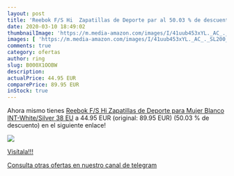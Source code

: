 ```yaml
---
layout: post
title: 'Reebok F/S Hi  Zapatillas de Deporte par al 50.03 % de descuento'
date: 2020-03-10 18:49:02
thumbnailImage: 'https://m.media-amazon.com/images/I/41uub453xYL._AC_._SL200_.jpg'
images: [ 'https://m.media-amazon.com/images/I/41uub453xYL._AC_._SL200_.jpg' ]
comments: true
category: ofertas
author: ring
slug: B000X1OOBW
description:
actualPrice: 44.95 EUR
comparePrice: 89.95 EUR
inStock: true
---
```


Ahora mismo tienes [Reebok F/S Hi  Zapatillas de Deporte para Mujer  Blanco  INT-White/Silver   38 EU](https://www.amazon.com/dp/B000X1OOBW/?tag=redken08-20) a 44.95 EUR (original: 89.95 EUR) (50.03 %  de descuento) en el siguiente enlace!

[![](https://m.media-amazon.com/images/I/41uub453xYL._AC_._SL200_.jpg)](https://www.amazon.com/dp/B000X1OOBW/?tag=redken08-20)

[Visítala!!!](https://www.amazon.com/dp/B000X1OOBW/?tag=redken08-20)

[Consulta otras ofertas en nuestro canal de telegram](https://t.me/s/ofertas25)
